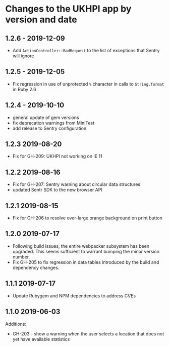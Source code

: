# Changes to the UKHPI app by version and date

## 1.2.6 - 2019-12-09

- Add `ActionController::BadRequest` to the list of exceptions that
  Sentry will ignore

## 1.2.5 - 2019-12-05

- Fix regression in use of unprotected `%` character in calls
  to `String.format` in Ruby 2.6

## 1.2.4 - 2019-10-10

- general update of gem versions
- fix deprecation warnings from MiniTest
- add release to Sentry configuration

## 1.2.3 2019-08-20

- Fix for GH-209: UKHPI not working on IE 11

## 1.2.2 2019-08-16

- Fix for GH-207: Sentry warning about circular data structures
- updated Sentr SDK to the new browser API

## 1.2.1 2019-08-15

- Fix for GH-206 to resolve over-large orange background on print button

## 1.2.0 2019-07-17

- Following build issues, the entire webpacker subsystem has been
  upgraded. This seems sufficient to warrant bumping the minor
  version number.
- Fix GH-205 to fix regression in data tables introduced by the build
  and dependency changes.

## 1.1.1 2019-07-17

- Update Rubygem and NPM dependencies to address CVEs

## 1.1.0 2019-06-03

Additions:

- GH-203 - show a warning when the user selects a location that does not
  yet have available statistics
